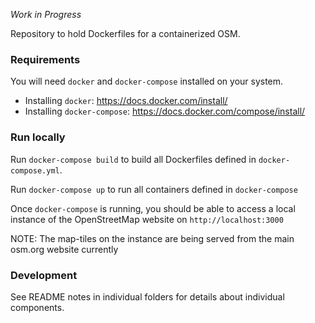 _Work in Progress_

Repository to hold Dockerfiles for a containerized OSM.

### Requirements

You will need `docker` and `docker-compose` installed on your system.

  - Installing `docker`: https://docs.docker.com/install/
  - Installing `docker-compose`: https://docs.docker.com/compose/install/

### Run locally

Run `docker-compose build` to build all Dockerfiles defined in `docker-compose.yml`.

Run `docker-compose up` to run all containers defined in `docker-compose`

Once `docker-compose` is running, you should be able to access a local instance of the OpenStreetMap website on `http://localhost:3000`

NOTE: The map-tiles on the instance are being served from the main osm.org website currently

### Development

See README notes in individual folders for details about individual components.

